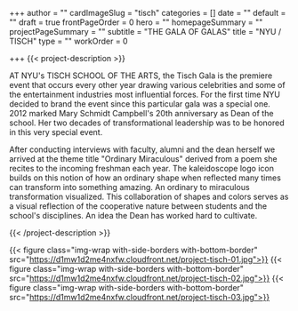 +++
author = ""
cardImageSlug = "tisch"
categories = []
date = ""
default = ""
draft = true
frontPageOrder = 0
hero = ""
homepageSummary = ""
projectPageSummary = ""
subtitle = "THE GALA OF GALAS"
title = "NYU / TISCH"
type = ""
workOrder = 0

+++
{{< project-description >}} <p>AT NYU's TISCH SCHOOL OF THE ARTS, the Tisch Gala is the premiere event that occurs every other year drawing various celebrities and some of the entertainment industries most influential forces. For the first time NYU decided to brand the event since this particular gala was a special one. 2012 marked Mary Schmidt Campbell's 20th anniversary as Dean of the school. Her two decades of transformational leadership was to be honored in this very special event.</p> </p>After conducting interviews with faculty, alumni and the dean herself we arrived at the theme title "Ordinary Miraculous" derived from a poem she recites to the incoming freshman each year. The kaleidoscope logo icon builds on this notion of how an ordinary shape when reflected many times can transform into something amazing. An ordinary to miraculous transformation visualized. This collaboration of shapes and colors serves as a visual reflection of the cooperative nature between students and the school's disciplines. An idea the Dean has worked hard to cultivate.</p> {{< /project-description >}}

<div class="project-item">
  
{{< figure class="img-wrap with-side-borders with-bottom-border" src="https://d1mw1d2me4nxfw.cloudfront.net/project-tisch-01.jpg">}}
  {{< figure class="img-wrap with-side-borders with-bottom-border" src="https://d1mw1d2me4nxfw.cloudfront.net/project-tisch-02.jpg">}}
  {{< figure class="img-wrap with-side-borders with-bottom-border" src="https://d1mw1d2me4nxfw.cloudfront.net/project-tisch-03.jpg">}}